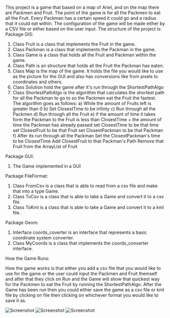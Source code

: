 This project is a game that based on a map of Ariel, and on the map there are Packmen and Fruit. The point of the game is for all the Packmen to eat all the Fruit. Every Packman has a certain speed it could go and a radius that it could eat within.
The configuration of the game will be made either by a CSV file or either based on the user input.
The structure of the project is:
Package GIS:
1) Class Fruit is a class that implements the Fruit in the game.
2) Class Packman is a class that implements the Packman in the game.
3) Class Game is a class that holds all the Fruit and Packman within the game.
4) Class Path is an structure that holds all the Fruit the Packman has eaten.
5) Class Map is the map of the game. It holds the file you would like to use as the picture for the GUI and also has
conversions like from pixels to coordinates and others.
6) Class Solution hold the game after it's run through the ShortestPathAlgo
7) Class ShortestPathAlgo is the algorithm that calculates the shortest path for all the Packman to go to so the Packmen eat 
the Fruit the fastest. 
The algorithm goes as follows:
a) While the amount of Fruits left is greater than 0 
b) Set ClosestTime to be infinty
c) Run through all the Packmen 
d) Run through all the Fruit
e) if the amount of time it takes form the Packman to the Fruit is less than ClosestTime + the amount of time the Packman has already passed
set ClosestTime to be that time
set ClosestFruit to be that Fruit
set ClosestPackman to be that Packman
f) After its run through all the Packman 
Set the ClosestPackman's time to be ClosestTime
Add ClosestFruit to that Packman's Path
Remove that Fruit from the ArrayList of Fruit

 
Package GUI:
1) The Game implemented in a GUI

Package FileFormat:
1) Class FromCsv is a class that is able to read from a csv file and make that into a type Game.
2) Class ToCsv is a class that is able to take a Game and convert it to a csv file.
3) Class ToKml is a class that is able to take a Game and convert it to a kml file.

Package Geom:
1) Interface coords_coverter is an interface that represents a basic coordinate system converter.
2) Class MyCoords is a class that implements the coords_converter interface.


How the Game Runs:

How the game works is that either you add a csv file that you would like to use for the game or the user could input the Packmen and Fruit themself and after that they click on Run and the Game will show that quickest way for the Packmen to eat the Fruit by running the ShortestPathAlgo. After the Game has been run then you could either save the game as a csv file or kml file by clicking on file then clicking on whichever format you would like to save it as.


![Screenshot](Screenshot(135).png)
![Screenshot](Screenshot(136).png)
![Screenshot](Screenshot(137).png)


